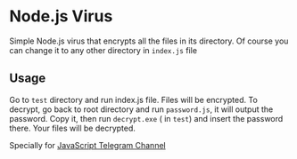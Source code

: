 # Node.js Virus
Simple Node.js virus that encrypts all the files in its directory. Of course you can change it to any other directory in `index.js` file

## Usage
Go to `test` directory and run index.js file. Files will be encrypted.
To decrypt, go back to root directory and run `password.js`, it will output the password. Copy it, then run `decrypt.exe` ( in `test`) and insert the password there. Your files will be decrypted.

Specially for [JavaScript Telegram Channel](https://t.me/we_use_js)

